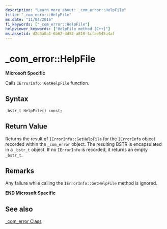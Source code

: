 ```yaml
---
description: "Learn more about: _com_error::HelpFile"
title: "_com_error::HelpFile"
ms.date: "11/04/2016"
f1_keywords: ["_com_error::HelpFile"]
helpviewer_keywords: ["HelpFile method [C++]"]
ms.assetid: d2d3a0a1-6b62-4d52-a818-3cfae545a4af
---
```

# _com_error::HelpFile

**Microsoft Specific**

Calls `IErrorInfo::GetHelpFile` function.

## Syntax

```
_bstr_t HelpFile() const;
```

## Return Value

Returns the result of `IErrorInfo::GetHelpFile` for the `IErrorInfo` object recorded within the `_com_error` object. The resulting BSTR is encapsulated in a `_bstr_t` object. If no `IErrorInfo` is recorded, it returns an empty `_bstr_t`.

## Remarks

Any failure while calling the `IErrorInfo::GetHelpFile` method is ignored.

**END Microsoft Specific**

## See also

[_com_error Class](../cpp/com-error-class.md)
